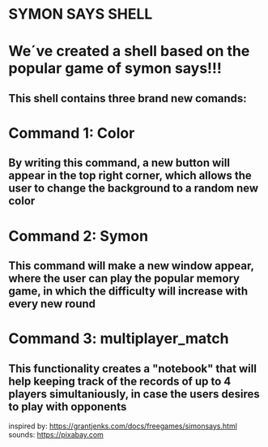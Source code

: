 # SYMON SAYS SHELL
# We´ve created a shell based on the popular game of symon says!!!
## This shell contains three brand new comands:
# Command 1: Color
## By writing this command, a new button will appear in the top right corner, which allows the user to change the background to a random new color
# Command 2: Symon
## This command will make a new window appear, where the user can play the popular memory game, in which the difficulty will increase with every new round
# Command 3: multiplayer_match
## This functionality creates a "notebook" that will help keeping track of the records of up to 4 players simultaniously, in case the users desires to play with opponents


inspired by: https://grantjenks.com/docs/freegames/simonsays.html
sounds: https://pixabay.com
